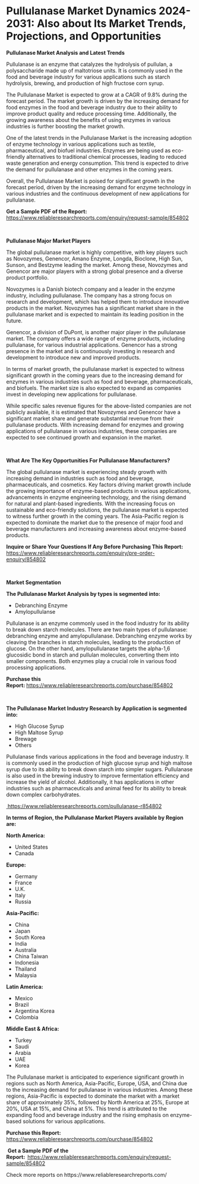<p><h1>Pullulanase Market Dynamics 2024-2031: Also about Its Market Trends, Projections, and Opportunities</h1></p><p><strong>Pullulanase Market Analysis and Latest Trends</strong></p>
<p><p>Pullulanase is an enzyme that catalyzes the hydrolysis of pullulan, a polysaccharide made up of maltotriose units. It is commonly used in the food and beverage industry for various applications such as starch hydrolysis, brewing, and production of high fructose corn syrup.</p><p>The Pullulanase Market is expected to grow at a CAGR of 9.8% during the forecast period. The market growth is driven by the increasing demand for food enzymes in the food and beverage industry due to their ability to improve product quality and reduce processing time. Additionally, the growing awareness about the benefits of using enzymes in various industries is further boosting the market growth.</p><p>One of the latest trends in the Pullulanase Market is the increasing adoption of enzyme technology in various applications such as textile, pharmaceutical, and biofuel industries. Enzymes are being used as eco-friendly alternatives to traditional chemical processes, leading to reduced waste generation and energy consumption. This trend is expected to drive the demand for pullulanase and other enzymes in the coming years.</p><p>Overall, the Pullulanase Market is poised for significant growth in the forecast period, driven by the increasing demand for enzyme technology in various industries and the continuous development of new applications for pullulanase.</p></p>
<p><strong>Get a Sample PDF of the Report:&nbsp;</strong> <a href="https://www.reliableresearchreports.com/enquiry/request-sample/854802">https://www.reliableresearchreports.com/enquiry/request-sample/854802</a></p>
<p>&nbsp;</p>
<p><strong>Pullulanase Major Market Players</strong></p>
<p><p>The global pullulanase market is highly competitive, with key players such as Novozymes, Genencor, Amano Enzyme, Longda, Bioclone, High Sun, Sunson, and Bestzyme leading the market. Among these, Novozymes and Genencor are major players with a strong global presence and a diverse product portfolio.</p><p>Novozymes is a Danish biotech company and a leader in the enzyme industry, including pullulanase. The company has a strong focus on research and development, which has helped them to introduce innovative products in the market. Novozymes has a significant market share in the pullulanase market and is expected to maintain its leading position in the future.</p><p>Genencor, a division of DuPont, is another major player in the pullulanase market. The company offers a wide range of enzyme products, including pullulanase, for various industrial applications. Genencor has a strong presence in the market and is continuously investing in research and development to introduce new and improved products.</p><p>In terms of market growth, the pullulanase market is expected to witness significant growth in the coming years due to the increasing demand for enzymes in various industries such as food and beverage, pharmaceuticals, and biofuels. The market size is also expected to expand as companies invest in developing new applications for pullulanase.</p><p>While specific sales revenue figures for the above-listed companies are not publicly available, it is estimated that Novozymes and Genencor have a significant market share and generate substantial revenue from their pullulanase products. With increasing demand for enzymes and growing applications of pullulanase in various industries, these companies are expected to see continued growth and expansion in the market.</p></p>
<p>&nbsp;</p>
<p><strong>What Are The Key Opportunities For Pullulanase Manufacturers?</strong></p>
<p><p>The global pullulanase market is experiencing steady growth with increasing demand in industries such as food and beverage, pharmaceuticals, and cosmetics. Key factors driving market growth include the growing importance of enzyme-based products in various applications, advancements in enzyme engineering technology, and the rising demand for natural and plant-based ingredients. With the increasing focus on sustainable and eco-friendly solutions, the pullulanase market is expected to witness further growth in the coming years. The Asia-Pacific region is expected to dominate the market due to the presence of major food and beverage manufacturers and increasing awareness about enzyme-based products.</p></p>
<p><strong>Inquire or Share Your Questions If Any Before Purchasing This Report:</strong> <a href="https://www.reliableresearchreports.com/enquiry/pre-order-enquiry/854802">https://www.reliableresearchreports.com/enquiry/pre-order-enquiry/854802</a></p>
<p>&nbsp;</p>
<p><strong>Market Segmentation</strong></p>
<p><strong>The Pullulanase Market Analysis by types is segmented into:</strong></p>
<p><ul><li>Debranching Enzyme</li><li>Amylopullulanse</li></ul></p>
<p><p>Pullulanase is an enzyme commonly used in the food industry for its ability to break down starch molecules. There are two main types of pullulanase: debranching enzyme and amylopullulanase. Debranching enzyme works by cleaving the branches in starch molecules, leading to the production of glucose. On the other hand, amylopullulanase targets the alpha-1,6 glucosidic bond in starch and pullulan molecules, converting them into smaller components. Both enzymes play a crucial role in various food processing applications.</p></p>
<p><strong>Purchase this Report:&nbsp;</strong><a href="https://www.reliableresearchreports.com/purchase/854802">https://www.reliableresearchreports.com/purchase/854802</a></p>
<p>&nbsp;</p>
<p><strong>The Pullulanase Market Industry Research by Application is segmented into:</strong></p>
<p><ul><li>High Glucose Syrup</li><li>High Maltose Syrup</li><li>Brewage</li><li>Others</li></ul></p>
<p><p>Pullulanase finds various applications in the food and beverage industry. It is commonly used in the production of high glucose syrup and high maltose syrup due to its ability to break down starch into simpler sugars. Pullulanase is also used in the brewing industry to improve fermentation efficiency and increase the yield of alcohol. Additionally, it has applications in other industries such as pharmaceuticals and animal feed for its ability to break down complex carbohydrates.</p></p>
<p><a href="https://www.reliableresearchreports.com/pullulanase-r854802">&nbsp;https://www.reliableresearchreports.com/pullulanase-r854802</a></p>
<p><strong>In terms of Region, the Pullulanase Market Players available by Region are:</strong></p>
<p>
    <p> <strong> North America: </strong>
        <ul>
            <li>United States</li>
            <li>Canada</li>
        </ul>
        </p> 
    <p> <strong> Europe: </strong>
        <ul>
            <li>Germany</li>
            <li>France</li>
            <li>U.K.</li>
            <li>Italy</li>
            <li>Russia</li>
        </ul>
        </p> 
    <p> <strong> Asia-Pacific: </strong>
        <ul>
            <li>China</li>
            <li>Japan</li>
            <li>South Korea</li>
            <li>India</li>
            <li>Australia</li>
            <li>China Taiwan</li>
            <li>Indonesia</li>
            <li>Thailand</li>
            <li>Malaysia</li>
        </ul>
        </p> 
    <p> <strong> Latin America: </strong>
        <ul>
            <li>Mexico</li>
            <li>Brazil</li>
            <li>Argentina Korea</li>
            <li>Colombia</li>
        </ul>
        </p> 
    <p> <strong> Middle East & Africa: </strong>
        <ul>
            <li>Turkey</li>
            <li>Saudi</li>
            <li>Arabia</li>
            <li>UAE</li>
            <li>Korea</li>
        </ul>
    </p>
    </p>
<p><p>The Pullulanase market is anticipated to experience significant growth in regions such as North America, Asia-Pacific, Europe, USA, and China due to the increasing demand for pullulanase in various industries. Among these regions, Asia-Pacific is expected to dominate the market with a market share of approximately 35%, followed by North America at 25%, Europe at 20%, USA at 15%, and China at 5%. This trend is attributed to the expanding food and beverage industry and the rising emphasis on enzyme-based solutions for various applications.</p></p>
<p><strong>Purchase this Report: </strong><a href="https://www.reliableresearchreports.com/purchase/854802">https://www.reliableresearchreports.com/purchase/854802</a></p>
<p>&nbsp;<strong>Get a Sample PDF of the Report:&nbsp;&nbsp;</strong><a href="https://www.reliableresearchreports.com/enquiry/request-sample/854802">https://www.reliableresearchreports.com/enquiry/request-sample/854802</a></p>
<p><strong></strong></p>
<p>Check more reports on https://www.reliableresearchreports.com/</p>